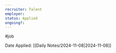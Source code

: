 ```yaml
---
recruiter: Talent
employer:
status: Applied
ongoing?:
---
```


#job

Date Applied: [[Daily Notes/2024-11-08|2024-11-08]]